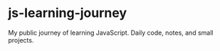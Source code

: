 # js-learning-journey
My public journey of learning JavaScript. Daily code, notes, and small projects.
